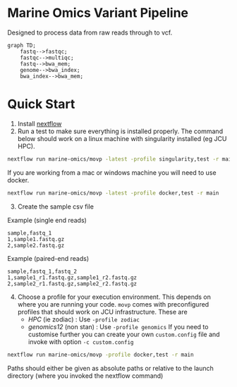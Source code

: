 # Marine Omics Variant Pipeline

Designed to process data from raw reads through to vcf. 

```mermaid
graph TD;
	fastq-->fastqc;
	fastqc-->multiqc;
	fastq-->bwa_mem;
	genome-->bwa_index;
	bwa_index-->bwa_mem;
```

# Quick Start

1. Install [nextflow](https://www.nextflow.io/)
2. Run a test to make sure everything is installed properly. The command below should work on a linux machine with singularity installed (eg JCU HPC). 
```bash
nextflow run marine-omics/movp -latest -profile singularity,test -r main
```
If you are working from a mac or windows machine you will need to use docker. 
```bash
nextflow run marine-omics/movp -latest -profile docker,test -r main
```
3. Create the sample csv file

Example (single end reads)
```
sample,fastq_1
1,sample1.fastq.gz
2,sample2.fastq.gz
```

Example (paired-end reads)
```
sample,fastq_1,fastq_2
1,sample1_r1.fastq.gz,sample1_r2.fastq.gz
2,sample2_r1.fastq.gz,sample2_r2.fastq.gz
```

4. Choose a profile for your execution environment. This depends on where you are running your code. `movp` comes with preconfigured profiles that should work on JCU infrastructure. These are
	- *HPC* (ie zodiac) : Use `-profile zodiac`
	- *genomics12* (non stan) : Use `-profile genomics`
If you need to customise further you can create your own `custom.config` file and invoke with option `-c custom.config`


```bash
nextflow run marine-omics/movp -profile docker,test -r main
```

Paths should either be given as absolute paths or relative to the launch directory (where you invoked the nextflow command)
